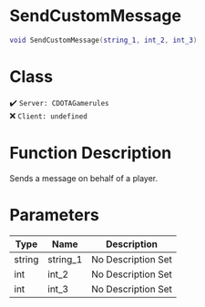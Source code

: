 # SendCustomMessage
```lua
void SendCustomMessage(string_1, int_2, int_3)
```
# Class
✔️ `Server: CDOTAGamerules`  
❌ `Client: undefined`  

# Function Description
Sends a message on behalf of a player.
# Parameters
Type|Name|Description
--|--|--
string|string_1|No Description Set
int|int_2|No Description Set
int|int_3|No Description Set
